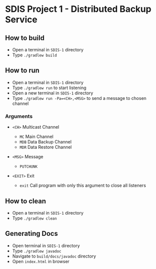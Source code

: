 # SDIS Project 1 - Distributed Backup Service

## How to build

* Open a terminal in ``SDIS-1`` directory
* Type ``./gradlew build``

## How to run

* Open a terminal in ``SDIS-1`` directory
* Type ``./gradlew run`` to start listening
* Open a new terminal in ``SDIS-1`` directory
* Type ``./gradlew run -Pa=<CH>,<MSG>`` to send a message to chosen channel

### Arguments

* ``<CH>`` Multicast Channel
  * ``MC`` Main Channel
  * ``MDB`` Data Backup Channel
  * ``MDR`` Data Restore Channel


* ``<MSG>`` Message
  * ``PUTCHUNK``


* ``<EXIT>`` Exit
  * ``exit`` Call program with only this argument to close all listeners

## How to clean

* Open a terminal in ``SDIS-1`` directory
* Type ``./gradlew clean``


## Generating Docs

* Open terminal in ``SDIS-1`` directory
* Type ``./gradlew javadoc``
* Navigate to ``build/docs/javadoc`` directory
* Open ``index.html`` in browser
